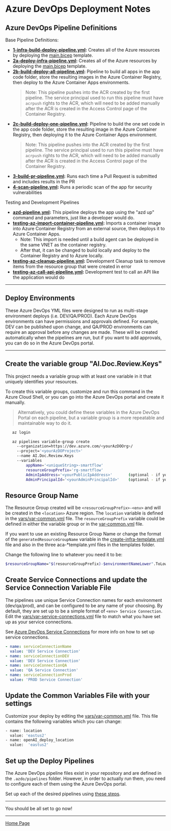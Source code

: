 # Azure DevOps Deployment Notes

## Azure DevOps Pipeline Definitions

Base Pipeline Definitions:

- **[1-infra-build-deploy-pipeline.yml](1-infra-build-deploy-pipeline.yml):** Creates all of the Azure resources by deploying the [main.bicep](../../infra/bicep/main.bicep) template.
- **[2a-deploy-infra-pipeline.yml](2a-deploy-infra-pipeline.yml):** Creates all of the Azure resources by deploying the [main.bicep](../../infra/bicep/main.bicep) template.
- **[2b-build-deploy-all-pipeline.yml](2b-build-deploy-all-pipeline.yml):** Pipeline to build all apps in the app code folder, store the resulting images in the Azure Container Registry, then deploy to the Azure Container Apps environments.
  > Note: This pipeline pushes into the ACR created by the first pipeline. The service principal used to run this pipeline must have `acrpush` rights to the ACR, which will need to be added manually after the ACR is created in the Access Control page of the Container Registry.
- **[2c-build-deploy-one-pipeline.yml](2b-build-deploy-one-pipeline.yml):** Pipeline to build the one set code in the app code folder, store the resulting image in the Azure Container Registry, then deploying it to the Azure Container Apps environment.
  > Note: This pipeline pushes into the ACR created by the first pipeline. The service principal used to run this pipeline must have `acrpush` rights to the ACR, which will need to be added manually after the ACR is created in the Access Control page of the Container Registry.
- **[3-build-pr-pipeline.yml](3-build-pr-pipeline.yml):** Runs each time a Pull Request is submitted and includes results in the PR
- **[4-scan-pipeline.yml](4-scan-pipeline.yml):** Runs a periodic scan of the app for security vulnerabilities

Testing and Development Pipelines

- **[azd-pipeline.yml](azd-pipeline.yml):** This pipeline deploys the app using the "azd up" command and parameters, just like a developer would do.
- **[testing-az-import-container-pipeline.yml](testing-az-import-container-pipeline.yml):** Imports a container image into Azure Container Registry from an external source, then deploys it to Azure Container Apps.
  - Note: This import is needed until a build agent can be deployed in the same VNET as the container registry.
  - After that, it can be changed to build locally and deploy to the Container Registry and to Azure locally.
- **[testing-az-cleanup-pipeline.yml](testing-az-cleanup-pipeline.yml):** Development Cleanup task to remove items from the resource group that were created in error
- **[testing-az-call-api-pipeline.yml](testing-az-call-api-pipeline.yml):** Development test to call an API like the application would do

---

## Deploy Environments

These Azure DevOps YML files were designed to run as multi-stage environment deploys (i.e. DEV/QA/PROD). Each Azure DevOps environments can have permissions and approvals defined. For example, DEV can be published upon change, and QA/PROD environments can require an approval before any changes are made. These will be created automatically when the pipelines are run, but if you want to add approvals, you can do so in the Azure DevOps portal.

---

## Create the variable group "AI.Doc.Review.Keys"

This project needs a variable group with at least one variable in it that uniquely identifies your resources.

To create this variable groups, customize and run this command in the Azure Cloud Shell, or you can go into the Azure DevOps portal and create it manually.

> Alternatively, you could define these variables in the Azure DevOps Portal on each pipeline, but a variable group is a more repeatable and maintainable way to do it.

```bash
   az login

   az pipelines variable-group create
     --organization=https://dev.azure.com/<yourAzDOOrg>/
     --project='<yourAzDOProject>'
     --name AI.Doc.Review.Keys
     --variables
         appName='<uniqueString>-smartflow'
         resourceGroupPrefix='rg-smartflow'
         AdminIpAddress='<yourPublicIpAddress>'       (optional - if you want to get access to the KV and ACR)
         AdminPrincipalId='<yourAdminPrincipalId>'    (optional - if you want to get access to the KV and ACR)
```

## Resource Group Name

The Resource Group created will be `<resourceGroupPrefix>-<env>` and will be created in the `<location>` Azure region.  The `location` variable is defined in the [vars/var-common.yml](./vars/var-common.yml) file.  The `resourceGroupPrefix` variable could be defined in either the variable group or in the [var-common.yml](./vars/var-common.yml)  file.  

If you want to use an existing Resource Group Name or change the format of the `generatedResourceGroupName` variable in the [create-infra-template.yml](./pipes/templates/create-infra-template.yml) file and also in the three aca-*template.yml files in the templates folder.

Change the following line to whatever you need it to be:

```bash
$resourceGroupName="$(resourceGroupPrefix)-$environmentNameLower".ToLower()
```

## Create Service Connections and update the Service Connection Variable File

The pipelines use unique Service Connection names for each environment (dev/qa/prod), and can be configured to be any name of your choosing. By default, they are set up to be a simple format of `<env> Service Connection`. Edit the [vars/var-service-connections.yml](./vars/var-service-connections.yml) file to match what you have set up as your service connections.

See [Azure DevOps Service Connections](https://learn.microsoft.com/en-us/azure/devops/pipelines/library/connect-to-azure) for more info on how to set up service connections.

```yml
- name: serviceConnectionName
  value: 'DEV Service Connection'
- name: serviceConnectionDEV
  value: 'DEV Service Connection'
- name: serviceConnectionQA
  value: 'QA Service Connection'
- name: serviceConnectionProd
  value: 'PROD Service Connection'
```

## Update the Common Variables File with your settings

Customize your deploy by editing the [vars/var-common.yml](./vars/var-common.yml) file. This file contains the following variables which you can change:

```bash
- name: location
  value: 'eastus2'
- name: openAI_deploy_location 
  value:  'eastus2'
```

## Set up the Deploy Pipelines

The Azure DevOps pipeline files exist in your repository and are defined in the `.azdo/pipelines` folder. However, in order to actually run them, you need to configure each of them using the Azure DevOps portal.

Set up each of the desired pipelines using [these steps](../../docs/CreateNewPipeline.md).

---

You should be all set to go now!

---

[Home Page](../../README.md)
